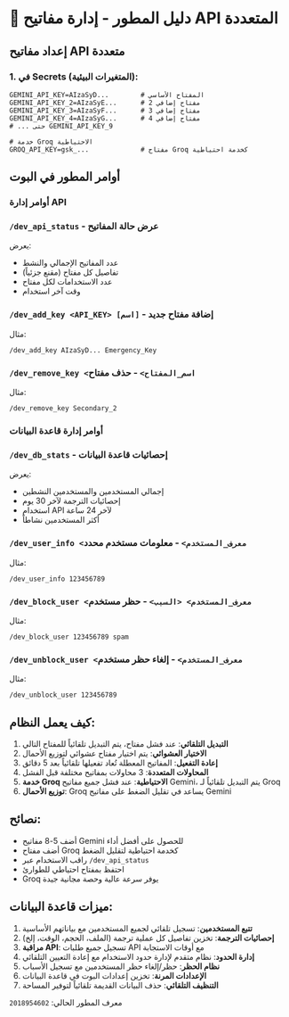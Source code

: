 
# 🔑 دليل المطور - إدارة مفاتيح API المتعددة

## إعداد مفاتيح API متعددة

### 1. في Secrets (المتغيرات البيئية):
```
GEMINI_API_KEY=AIzaSyD...        # المفتاح الأساسي
GEMINI_API_KEY_2=AIzaSyE...      # مفتاح إضافي 2  
GEMINI_API_KEY_3=AIzaSyF...      # مفتاح إضافي 3
GEMINI_API_KEY_4=AIzaSyG...      # مفتاح إضافي 4
# ... حتى GEMINI_API_KEY_9

# خدمة Groq الاحتياطية
GROQ_API_KEY=gsk_...             # مفتاح Groq كخدمة احتياطية
```

## أوامر المطور في البوت

### أوامر إدارة API
### `/dev_api_status` - عرض حالة المفاتيح
يعرض:
- عدد المفاتيح الإجمالي والنشط
- تفاصيل كل مفتاح (مقنع جزئياً)
- عدد الاستخدامات لكل مفتاح
- وقت آخر استخدام

### `/dev_add_key <API_KEY> [اسم]` - إضافة مفتاح جديد
مثال:
```
/dev_add_key AIzaSyD... Emergency_Key
```

### `/dev_remove_key <اسم_المفتاح>` - حذف مفتاح
مثال:
```
/dev_remove_key Secondary_2
```

### أوامر إدارة قاعدة البيانات

### `/dev_db_stats` - إحصائيات قاعدة البيانات
يعرض:
- إجمالي المستخدمين والمستخدمين النشطين
- إحصائيات الترجمة لآخر 30 يوم
- استخدام API لآخر 24 ساعة
- أكثر المستخدمين نشاطاً

### `/dev_user_info <معرف_المستخدم>` - معلومات مستخدم محدد
مثال:
```
/dev_user_info 123456789
```

### `/dev_block_user <معرف_المستخدم> <السبب>` - حظر مستخدم
مثال:
```
/dev_block_user 123456789 spam
```

### `/dev_unblock_user <معرف_المستخدم>` - إلغاء حظر مستخدم
مثال:
```
/dev_unblock_user 123456789
```

## كيف يعمل النظام:

1. **التبديل التلقائي**: عند فشل مفتاح، يتم التبديل تلقائياً للمفتاح التالي
2. **الاختيار العشوائي**: يتم اختيار مفتاح عشوائي لتوزيع الأحمال
3. **إعادة التفعيل**: المفاتيح المعطلة تُعاد تفعيلها تلقائياً بعد 5 دقائق
4. **المحاولات المتعددة**: 3 محاولات بمفاتيح مختلفة قبل الفشل
5. **خدمة Groq الاحتياطية**: عند فشل جميع مفاتيح Gemini، يتم التبديل تلقائياً لـ Groq
6. **توزيع الأحمال**: Groq يساعد في تقليل الضغط على مفاتيح Gemini

## نصائح:

- أضف 5-8 مفاتيح Gemini للحصول على أفضل أداء
- أضف مفتاح Groq كخدمة احتياطية لتقليل الضغط
- راقب الاستخدام عبر `/dev_api_status`
- احتفظ بمفتاح احتياطي للطوارئ
- Groq يوفر سرعة عالية وحصة مجانية جيدة

## ميزات قاعدة البيانات:

1. **تتبع المستخدمين**: تسجيل تلقائي لجميع المستخدمين مع بياناتهم الأساسية
2. **إحصائيات الترجمة**: تخزين تفاصيل كل عملية ترجمة (الملف، الحجم، الوقت، إلخ)
3. **مراقبة API**: تسجيل جميع طلبات API مع أوقات الاستجابة
4. **إدارة الحدود**: نظام متقدم لإدارة حدود الاستخدام مع إعادة التعيين التلقائي
5. **نظام الحظر**: حظر/إلغاء حظر المستخدمين مع تسجيل الأسباب
6. **الإعدادات المرنة**: تخزين إعدادات البوت في قاعدة البيانات
7. **التنظيف التلقائي**: حذف البيانات القديمة تلقائياً لتوفير المساحة

معرف المطور الحالي: `2018954602`
